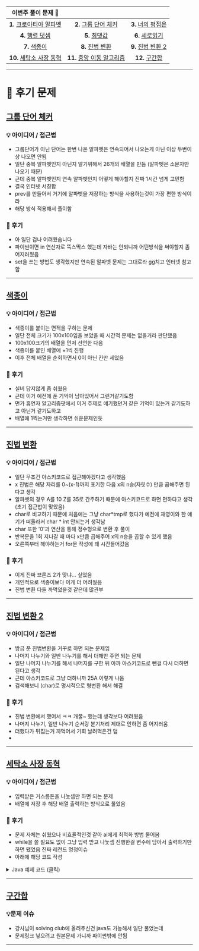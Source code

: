 |                       이번주 풀이 문제 🧩                        |                                                            |                                                                                                              |
|:---------------------------------------------------------:|:----------------------------------------------------------:|:------------------------------------------------------------------------------------------------------------:|
| **1.** [크로아티아 알파벳](https://www.acmicpc.net/problem/2941)  |  **2.** [그룹 단어 체커](https://www.acmicpc.net/problem/1316)   |                            **3.** [너의 평점은](https://www.acmicpc.net/problem/25206)                            |
|   **4.** [행렬 덧셈](https://www.acmicpc.net/problem/2738)    |     **5.** [최댓값](https://www.acmicpc.net/problem/2566)     |                             **6.** [세로읽기](https://www.acmicpc.net/problem/10798)                             |
|    **7.** [색종이](https://www.acmicpc.net/problem/2563)     |    **8.** [진법 변환](https://www.acmicpc.net/problem/2745)    |                           **9.** [진법 변환 2](https://www.acmicpc.net/problem/11005)                            |
| **10.** [세탁소 사장 동혁](https://www.acmicpc.net/problem/2720) | **11.** [중앙 이동 알고리즘](https://www.acmicpc.net/problem/2903) | **12.** [구간합](https://swexpertacademy.com/main/code/problem/problemDetail.do?contestProbId=AWTLXCuapdcDFAVT) |

---

# 🧩 후기 문제

## [그룹 단어 체커](https://www.acmicpc.net/problem/1316)

### 💡 아이디어 / 접근법

- 그룹단어가 아닌 단어는 한번 나온 알파벳은 연속되어서 나오는게 아닌 이상 두번이상 나오면 안됨
- 일단 중복 알파벳인지 아닌지 알기위해서 26개의 배열을 만듬 (알파벳은 소문자만 나오기 때문)
- 근데 중복 알파벳인지 연속 알파벳인지 어떻게 해야할지 진짜 1시간 넘게 고민함
- 결국 인터넷 서칭함
- prev를 만들어서 거기에 알파벳을 저장하는 방식을 사용하는것이 가장 편한 방식이라
- 해당 방식 적용해서 풀이함

### 🤔 후기

- 아 일단 겁나 어려웠습니다
- 파이썬이면 in 연산자로 뚝스딱스 했는데 자바는 안되니까 어떤방식을 써야할지 좀 어지러웠음
- set을 쓰는 방법도 생각했지만 연속된 알파벳 문제는 그대로라 gg치고 인터넷 참고함

---

## [색종이](https://www.acmicpc.net/problem/2563)

### 💡 아이디어 / 접근법

- 색종이를 붙이는 면적을 구하는 문제
- 일단 전체 크기가 100x100임을 보았을 때 시간적 문제는 없을거라 판단했음
- 100x100크기의 배열을 먼저 선언한 다음
- 색종이를 붙인 배열에 +1씩 진행
- 이후 전체 배열을 순회하면서 0이 아닌 칸만 세었음

### 🤔 후기

- 실버 답지않게 좀 쉬웠음
- 근데 이거 예전에 푼 기억이 남아있어서 그런거같기도함
- 먼가 흡연자 알고리즘팟에서 이거 주제로 얘기했던거 같은 기억이 있는거 같기도하고 아닌거 같기도하고
- 배열에 1찍는거만 생각하면 쉬운문제인듯

---

## [진법 변환](https://www.acmicpc.net/problem/2745)

### 💡 아이디어 / 접근법

- 일단 무조건 아스키코드로 접근해야겠다고 생각했음
- x 진법은 해당 자리를 0~(x-1)까지 표기한 다음 x의 n승(자릿수) 만큼 곱해주면 된다고 생각
- 알파벳의 경우 A를 10 Z를 35로 간주하기 때문에 아스키코드로 하면 편하다고 생각(초기 접근법이 맞았음)
- char로 비교하기 때문에 처음에는 그냥 char*tmp로 했다가 예전에 재영이와 한 얘기가 떠올라서 char * int 안되는거 생각남
- char 또한 '0'과 연산을 통해 정수형으로 변환 후 풀이
- 반복문을 1회 지나갈 때 마다 x만큼 곱해주어 x의 n승을 곱할 수 있게 했음
- 오른쪽부터 해야하는거 for문 작성에 꽤 시간들어갔음

### 🤔 후기

- 이게 진짜 브론즈 2가 맞냐... 싶었음
- 개인적으로 색종이보다 이게 더 어려웠음
- 진법 변환 다들 까먹었을것 같은데 많관부

---

## [진법 변환 2](https://www.acmicpc.net/problem/11005)

### 💡 아이디어 / 접근법

- 방금 푼 진법변환을 거꾸로 하면 되는 문제임
- 나머지 나누기와 일반 나누기를 해서 더해만 주면 되는 문제
- 일단 나머지 나누기를 해서 나머지를 구한 뒤 아까 아스키코드로 뺀걸 다시 더하면 된다고 생각
- 근데 아스키코드로 그냥 더하니까 25A 이렇게 나옴
- 검색해보니 (char)로 명시적으로 형변환 해서 해결

### 🤔 후기

- 진법 변환에서 했어서 ㅋㅋ 개꿀~ 했는데 생각보다 어려웠음
- 나머지 나누기, 일반 나누기 순서랑 분기처리 제대로 안하면 좀 어지러움
- 더했다가 뒤집는거 까먹어서 기회 날려먹은건 덤
-

---

## [세탁소 사장 동혁](https://www.acmicpc.net/problem/2720)

### 💡 아이디어 / 접근법

- 입력받은 거스름돈을 나눗셈만 하면 되는 문제
- 배열에 저장 후 해당 배열 출력하는 방식으로 풀었음

### 🤔 후기

- 문제 자체는 쉬웠으나 비효율적인것 같아 ai에게 최적화 방법 물어봄
- while을 쓸 필요도 없이 그냥 입력 받고 나눗셈 진행한걸 변수에 담아서 출력하기만 하면 됐었음 진짜 레전드 멍청이슈
- 아래에 해당 코드 작성

<details>
<summary>Java 예제 코드 (클릭)</summary>

```java
import java.util.Scanner;

public class p2720 {
    public static void main(String[] args) {
        Scanner sc = new Scanner(System.in);

        int t = sc.nextInt(); // 테스트 케이스
        for (int i = 0; i < t; i++) {
            int c = sc.nextInt(); // 거스름돈 c

            int quarter = c / 25; // 25센트(쿼터) 개수
            c %= 25; // 25센트를 거슬러주고 남은 돈

            int dime = c / 10;    // 10센트(다임) 개수
            c %= 10; // 10센트를 거슬러주고 남은 돈

            int nickel = c / 5;   // 5센트(니켈) 개수
            c %= 5; // 5센트를 거슬러주고 남은 돈

            int penny = c;      // 1센트(페니) 개수

            System.out.println(quarter + " " + dime + " " + nickel + " " + penny);
        }
        sc.close();
    }
}
```

</details>


---

## [구간합](https://swexpertacademy.com/main/code/problem/problemDetail.do?contestProbId=AWTLXCuapdcDFAVT)

### 💡문제 이슈

- 강사님이 solving club에 올려주신건 java도 가능해서 일단 풀었는데
- 문제링크 넣으려고 원본문제 가니까 파이썬밖에 안됨

---